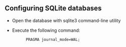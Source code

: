 Configuring SQLite databases
----------------------------

- Open the database with sqlite3 command-line utility

- Execute the following command:

            PRAGMA journal_mode=WAL;
